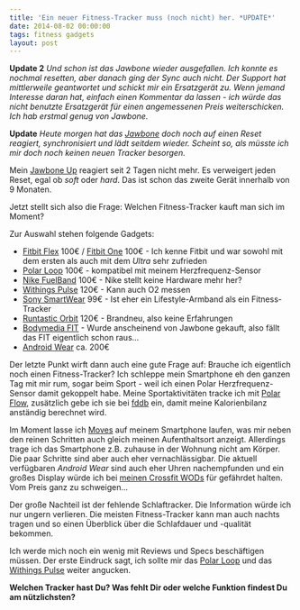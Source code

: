 ```yaml
---
title: 'Ein neuer Fitness-Tracker muss (noch nicht) her. *UPDATE*'
date: 2014-08-02 00:00:00 
tags: fitness gadgets
layout: post
---
```

**Update 2** *Und schon ist das Jawbone wieder ausgefallen. Ich konnte es nochmal resetten, aber danach ging der Sync auch nicht. Der Support hat mittlerweile geantwortet und schickt mir ein Ersatzgerät zu. Wenn jemand Interesse daran hat, einfach einen Kommentar da lassen - ich würde das nicht benutzte Ersatzgerät für einen angemessenen Preis weiterschicken. Ich hab erstmal genug von Jawbone.*

**Update** *Heute morgen hat das [Jawbone][5] doch noch auf einen Reset reagiert, synchronisiert und lädt seitdem wieder. Scheint so, als müsste ich mir doch noch keinen neuen Tracker besorgen.*

Mein [Jawbone Up][5] reagiert seit 2 Tagen nicht mehr. Es verweigert jeden Reset, egal ob *soft* oder *hard*. Das ist schon das zweite Gerät innerhalb von 9 Monaten.

Jetzt stellt sich also die Frage: Welchen Fitness-Tracker kauft man sich im Moment?

Zur Auswahl stehen folgende Gadgets:

* [Fitbit Flex][0] 100€ / [Fitbit One][1] 100€ - Ich kenne Fitbit und war sowohl mit dem ersten als auch mit dem *Ultra* sehr zufrieden
* [Polar Loop][2] 100€ - kompatibel mit meinem Herzfrequenz-Sensor
* [Nike FuelBand][3] 100€ - Nike stellt keine Hardware mehr her?
* [Withings Pulse][9] 120€ - Kann auch O2 messen
* [Sony SmartWear][12] 99€ - Ist eher ein Lifestyle-Armband als ein Fitness-Tracker
* [Runtastic Orbit][13] 120€ - Brandneu, also keine Erfahrungen
* [Bodymedia FIT][4] - Wurde anscheinend von Jawbone gekauft, also fällt das FIT eigentlich schon raus...
* [Android Wear][11] ca. 200€

Der letzte Punkt wirft dann auch eine gute Frage auf: Brauche ich eigentlich noch einen Fitness-Tracker? Ich schleppe mein Smartphone eh den ganzen Tag mit mir rum, sogar beim Sport - weil ich einen Polar Herzfrequenz-Sensor damit gekoppelt habe. Meine Sportaktivitäten tracke ich mit [Polar Flow][6], zusätzlich gebe ich sie bei [fddb][7] ein, damit meine Kalorienbilanz anständig berechnet wird.

Im Moment lasse ich [Moves][8] auf meinem Smartphone laufen, was mir neben den reinen Schritten auch gleich meinen Aufenthaltsort anzeigt. Allerdings trage ich das Smartphone z.B. zuhause in der Wohnung nicht am Körper. Die paar Schritte sind aber auch eher vernachlässigbar. Die aktuell verfügbaren *Android Wear* sind auch eher Uhren nachempfunden und ein großes Display würde ich bei [meinen Crossfit WODs][10] für gefährdet halten. Vom Preis ganz zu schweigen...

Der große Nachteil ist der fehlende Schlaftracker. Die Information würde ich nur ungern verlieren. Die meisten Fitness-Tracker kann man auch nachts tragen und so einen Überblick über die Schlafdauer und -qualität bekommen.

Ich werde mich noch ein wenig mit Reviews und Specs beschäftigen müssen. Der erste Eindruck sagt, ich sollte mir das [Polar Loop][2] und das [Withings Pulse][9] weiter angucken.

**Welchen Tracker hast Du? Was fehlt Dir oder welche Funktion findest Du am nützlichsten?**


[0]: http://www.fitbit.com/de/flex
[1]: http://www.fitbit.com/de/one
[2]: http://www.polarloop.com/
[3]: http://www.nike.com/de/de_de/c/nikeplus-fuelband
[4]: http://www.bodymedia.com/
[5]: https://jawbone.com/up/
[6]: https://flow.polar.com/
[7]: http://fddb.info/
[8]: http://moves-app.com/
[9]: http://www.withings.com/de/withings-pulse.html
[10]: http://blog.kopis.de/tag/wod/
[11]: http://www.android.com/wear/
[12]: http://www.sonymobile.com/de/products/smartwear/smartband-swr10/
[13]: https://www.runtastic.com/orbit

